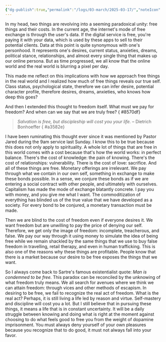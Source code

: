 ```yaml
---
{"dg-publish":true,"permalink":"/logs/03-march/2025-03-17/","noteIcon":"","created":"2025-03-17"}
---
```


In my head, two things are revolving into a seeming paradoxical unity: free things and their costs. In the current age, the internet's mode of free exchange is through the user's data. If the digital service is free, you're paying it with your data, which is used by these apps to sell to their potential clients. Data at this point is quite synonymous with one's personhood. It represents one's desires, current status, anxieties, dreams, political stance, relationships, and almost every single thing that makes up our online persona. But as time progressed, we all know that the online world and the real world is blurring a pixel per day.

This made me reflect on this implications with how we approach free things in the real world and I realized how much of free things reveals our true self. Class status, psychological state, therefore we can infer desire, potential character profile, therefore desires, dreams, anxieties, who knows how deep this goes?

And then I extended this thought to freedom itself. What must we pay for freedom? And when can we say that we are truly free?
{ #8570df}


>*Salvation is free, but discipleship will cost you your life.*
>– Dietrich Bonhoeffer
{ #a3582e}


I have been ruminating this thought ever since it was mentioned by Pastor Jared during the 9am service last Sunday. I know this to be true because this does not only apply to spirituality. A whole lot of things that are free in this world comes with a cost because that's how the world works: in perfect balance. There's the cost of knowledge: the pain of knowing. There's the cost of relationships: vulnerability. There is the cost of love: sacrifice. And all of these things are free. Monetary offerings are irrelevant. We pay through what we contain in our own self, something in exchange to make these bonds possible. In a sense, we conjure these bonds as if we are entering a social contract with other people, and ultimately with ourselves. Capitalism has made the mode of exchange blatantly concrete. I pay you with money, and you give me what I want. The commoditization of everything has blinded us of the true value that we have developed as a society. For every bond to be conjured, a monetary transaction must be made.

Then we are blind to the cost of freedom even if everyone desires it. We want freedom but are unwilling to pay the price of denying our self. Therefore, we get only the image of freedom: incomplete, treacherous, and false. We pay our way through it using money to simulate the idea of being free while we remain shackled by the same things that we use to buy false freedom in travelling, retail therapy, and even in human trafficking. This is also one of the reasons why these things are profitable. People know that there is a market because our desire to be free exposes the things that we want.

So I always come back to Sartre's famous existentialist quote: *Man is condemned to be free.* This paradox can be reconciled by the unknowing of what freedom truly means. We all search for avenues where we think we can attain freedom: through vices and other methods of escapism. In desiring to be free, we fail to recognize the real act of freedom. What is the real act? Perhaps, it is still living a life led by reason and virtue. Self-mastery and discipline will cost you a lot. But I still believe that in pursuing these things, it means a life that is in constant uncertainty. It will be a daily struggle between knowing and doing what is right at the moment against choosing to do what feels good to free you from the weight of dopamine imprisonment. You must always deny yourself of your own pleasures because you recognize that to do good, it must not always fall into your favor. 